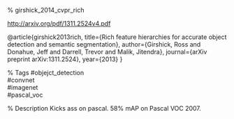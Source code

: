 % girshick_2014_cvpr_rich

http://arxiv.org/pdf/1311.2524v4.pdf

@article{girshick2013rich,
  title={Rich feature hierarchies for accurate object detection and semantic segmentation},
  author={Girshick, Ross and Donahue, Jeff and Darrell, Trevor and Malik, Jitendra},
  journal={arXiv preprint arXiv:1311.2524},
  year={2013}
}

% Tags
#objejct_detection  
#convnet  
#imagenet  
#pascal_voc  

% Description
Kicks ass on pascal. 58% mAP on Pascal VOC 2007.
